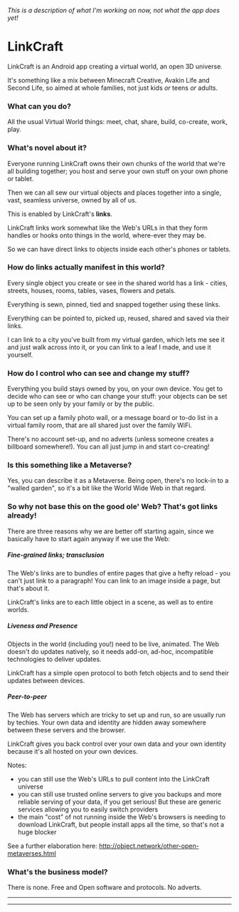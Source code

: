 _This is a description of what I'm working on now, not what the app does yet!_

# LinkCraft

LinkCraft is an Android app creating a virtual world, an open 3D universe.

It's something like a mix between Minecraft Creative, Avakin Life and Second Life, so
aimed at whole families, not just kids _or_ teens _or_ adults.

### What can you do?

All the usual Virtual World things: meet, chat, share, build, co-create, work, play.

### What's novel about it?

Everyone running LinkCraft owns their own chunks of the world that we're all building
together; you host and serve your own stuff on your own phone or tablet.

Then we can all sew our virtual objects and places together into a single, vast,
seamless universe, owned by all of us.

This is enabled by LinkCraft's **links**.

LinkCraft links work somewhat like the Web's URLs in that they form handles or hooks
onto things in the world, where-ever they may be.

So we can have direct links to objects inside each other's phones or tablets.

### How do links actually manifest in this world?

Every single object you create or see in the shared world has a link - cities, streets,
houses, rooms, tables, vases, flowers and petals.

Everything is sewn, pinned, tied and snapped together using these links.

Everything can be pointed to, picked up, reused, shared and saved via their links.

I can link to a city you've built from my virtual garden, which lets me see it and just
walk across into it, or you can link to a leaf I made, and use it yourself.

### How do I control who can see and change my stuff?

Everything you build stays owned by you, on your own device. You get to decide who can
see or who can change your stuff: your objects can be set up to be seen only by your
family or by the public.

You can set up a family photo wall, or a message board or to-do list in a virtual family
room, that are all shared just over the family WiFi.

There's no account set-up, and no adverts (unless someone creates a billboard
somewhere!). You can all just jump in and start co-creating!

### Is this something like a Metaverse?

Yes, you can describe it as a Metaverse. Being open, there's no lock-in to a "walled
garden", so it's a bit like the World Wide Web in that regard.

### So why not base this on the good ole' Web? That's got links already!

There are three reasons why we are better off starting again, since we basically have to
start again anyway if we use the Web:

##### Fine-grained links; transclusion

The Web's links are to bundles of entire pages that give a hefty reload - you can't just
link to a paragraph! You can link to an image inside a page, but that's about it.

LinkCraft's links are to each little object in a scene, as well as to entire worlds.

##### Liveness and Presence

Objects in the world (including you!) need to be live, animated. The Web doesn't do
updates natively, so it needs add-on, ad-hoc, incompatible technologies to deliver updates.

LinkCraft has a simple open protocol to both fetch objects and to send their updates
between devices.

##### Peer-to-peer

The Web has servers which are tricky to set up and run, so are usually run by techies.
Your own data and identity are hidden away somewhere between these servers and the
browser.

LinkCraft gives you back control over your own data and your own identity because it's all
hosted on your own devices.

Notes:

 - you can still use the Web's URLs to pull content into the LinkCraft universe
 - you can still use trusted online servers to give you backups and more reliable
   serving of your data, if you get serious! But these are generic services allowing you
   to easily switch providers
 - the main "cost" of not running inside the Web's browsers is needing to download
   LinkCraft, but people install apps all the time, so that's not a huge blocker

See a further elaboration here: http://object.network/other-open-metaverses.html

### What's the business model?

There is none. Free and Open software and protocols. No adverts.

____________________________________



____________________________________
